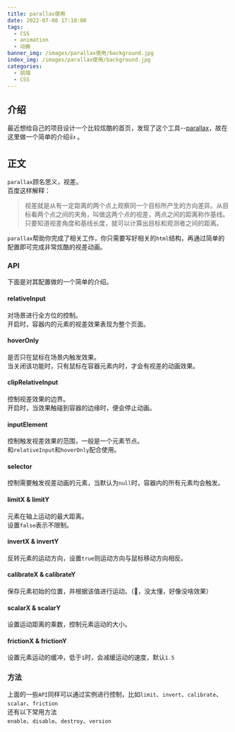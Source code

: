 ```yaml
---
title: parallax使用
date: 2022-07-08 17:10:08
tags: 
  - CSS   
  - animation  
  - 动画  
banner_img: /images/parallax使用/background.jpg
index_img: /images/parallax使用/background.jpg
categories:
  - 前端 
  - CSS 
---
```


## 介绍  
最近想给自己的项目设计一个比较炫酷的首页，发现了这个工具--[parallax](http://matthew.wagerfield.com/parallax/)，故在这里做一个简单的介绍👍 。

## 正文  
`parallax`顾名思义，视差。  
百度这样解释：
> 视差就是从有一定距离的两个点上观察同一个目标所产生的方向差异。从目标看两个点之间的夹角，叫做这两个点的视差，两点之间的距离称作基线。只要知道视差角度和基线长度，就可以计算出目标和观测者之间的距离。  

`parallax`帮助你完成了相关工作，你只需要写好相关的`html`结构，再通过简单的配置即可完成非常炫酷的视差动画。  

### API  
下面是对其配置做的一个简单的介绍。  

#### relativeInput  

对场景进行全方位的控制。  
开启时，容器内的元素的视差效果表现为整个页面。  

#### hoverOnly  

是否只在鼠标在场景内触发效果。  
当关闭该功能时，只有鼠标在容器元素内时，才会有视差的动画效果。  

#### clipRelativeInput  

控制视差效果的边界。  
开启时，当效果触碰到容器的边缘时，便会停止动画。  

#### inputElement  

控制触发视差效果的范围，一般是一个元素节点。  
和`relativeInput`和`hoverOnly`配合使用。  

#### selector  

控制需要触发视差动画的元素，当默认为`null`时，容器内的所有元素均会触发。  

#### limitX & limitY 

元素在轴上运动的最大距离。  
设置`false`表示不限制。  

#### invertX & invertY  

反转元素的运动方向，设置`true`则运动方向与鼠标移动方向相反。  

#### calibrateX & calibrateY  

保存元素初始的位置，并根据该值进行运动。（🤔，没太懂，好像没啥效果）  

#### scalarX & scalarY  

设置运动距离的乘数，控制元素运动的大小。  

#### frictionX & frictionY  

设置元素运动的缓冲，低于`1`时，会减缓运动的速度，默认`1.5`  

### 方法  
上面的一些`API`同样可以通过实例进行控制，比如`limit`、`invert`、`calibrate`、`scalar`、`friction`  
还有以下常用方法  
`enable`、`disable`、`destroy`、`version`  

